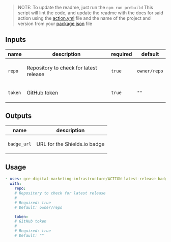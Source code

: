 > NOTE: To update the readme, just run the `npm run prebuild` This script will lint the code, and update the readme with the docs for said action using the [action.yml](./action.yml) file and the name of the project and version from your [package.json](./package.json) file

<!-- action-docs-header source="action.yml" -->

<!-- action-docs-header source="action.yml" -->

<!-- action-docs-inputs source="action.yml" -->
## Inputs

| name | description | required | default |
| --- | --- | --- | --- |
| `repo` | <p>Repository to check for latest release</p> | `true` | `owner/repo` |
| `token` | <p>GitHub token</p> | `true` | `""` |
<!-- action-docs-inputs source="action.yml" -->

<!-- action-docs-outputs source="action.yml" -->
## Outputs

| name | description |
| --- | --- |
| `badge_url` | <p>URL for the Shields.io badge</p> |
<!-- action-docs-outputs source="action.yml" -->

<!-- action-docs-usage source="action.yml" project="gce-digital-marketing-infrastructure/ACTION-latest-release-badge" version="v1.0.0" -->
## Usage

```yaml
- uses: gce-digital-marketing-infrastructure/ACTION-latest-release-badge@v1.0.0
  with:
    repo:
    # Repository to check for latest release
    #
    # Required: true
    # Default: owner/repo

    token:
    # GitHub token
    #
    # Required: true
    # Default: ""
```
<!-- action-docs-usage source="action.yml" project="gce-digital-marketing-infrastructure/ACTION-latest-release-badge" version="v1.0.0" -->